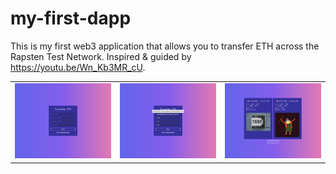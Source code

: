 # my-first-dapp

This is my first web3 application that allows you to transfer ETH across the Rapsten Test Network. Inspired & guided by https://youtu.be/Wn_Kb3MR_cU.

<table>
  <tr>
    <td>
      <img src="./screenshot1.png" />
    </td>
    <td>
      <img src="./screenshot2.png" />
    </td>
    <td>
      <img src="./screenshot3.png" />
    </td>
  </tr>
</table>
